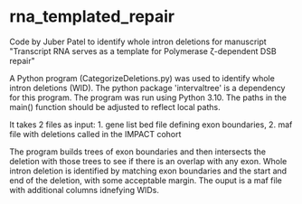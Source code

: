 # rna_templated_repair

Code by Juber Patel to identify whole intron deletions for manuscript
"Transcript RNA serves as a template for Polymerase ζ-dependent DSB repair"

A Python program (CategorizeDeletions.py) was used to identify whole intron deletions (WID). The python package 'intervaltree' is a dependency for this program. The program was run using Python 3.10. The paths in the main() function should be adjusted to reflect local paths.

It takes 2 files as input: 1. gene list bed file defining exon boundaries, 2. maf file with deletions called in the IMPACT cohort

The program builds trees of exon boundaries and then intersects the deletion with those trees to see if there is an overlap with any exon. Whole intron deletion is identified by matching exon boundaries and the start and end of the deletion, with some acceptable margin. The ouput is a maf file with additional columns idnefying WIDs.



